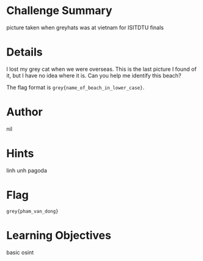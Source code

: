# Challenge Summary

picture taken when greyhats was at vietnam for ISITDTU finals

# Details

I lost my grey cat when we were overseas. This is the last picture I found of it, but I have no idea where it is. Can you help me identify this beach?

The flag format is `grey{name_of_beach_in_lower_case}`.

# Author

nil

# Hints

linh unh pagoda

# Flag

`grey{pham_van_dong}`

# Learning Objectives

basic osint
